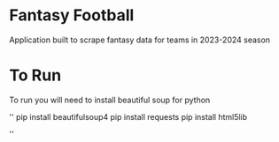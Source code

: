 # Fantasy Football

Application built to scrape fantasy data for teams in 2023-2024 season

# To Run
To run you will need to install beautiful soup for python 

''
pip install beautifulsoup4
pip install requests
pip install html5lib

''
